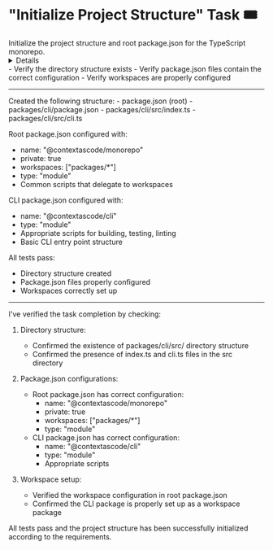 # "Initialize Project Structure" Task 🎟️

<Description>
Initialize the project structure and root package.json for the TypeScript monorepo.
</Description>

<Details>
1. Create the project directory structure:
   - packages/
   - packages/cli/
   - packages/cli/src/

2. Initialize the root package.json with:
   - name: "@contextascode/monorepo"
   - private: true
   - workspaces: ["packages/*"]
   - type: "module"
   - Add scripts according to the ideal project structure

3. Initialize the CLI package.json with:
   - name: "@contextascode/cli"
   - type: "module"
   - Add scripts according to the ideal project structure
</Details>

<Tests>
- Verify the directory structure exists
- Verify package.json files contain the correct configuration
- Verify workspaces are properly configured
</Tests>

---

<Results>
Created the following structure:
- package.json (root)
- packages/cli/package.json
- packages/cli/src/index.ts
- packages/cli/src/cli.ts

Root package.json configured with:
- name: "@contextascode/monorepo"
- private: true
- workspaces: ["packages/*"]
- type: "module"
- Common scripts that delegate to workspaces

CLI package.json configured with:
- name: "@contextascode/cli"
- type: "module"
- Appropriate scripts for building, testing, linting
- Basic CLI entry point structure

All tests pass:
- Directory structure created
- Package.json files properly configured
- Workspaces correctly set up
</Results>

---

<Verified>
I've verified the task completion by checking:

1. Directory structure:
   - Confirmed the existence of packages/cli/src/ directory structure
   - Confirmed the presence of index.ts and cli.ts files in the src directory

2. Package.json configurations:
   - Root package.json has correct configuration:
     - name: "@contextascode/monorepo"
     - private: true
     - workspaces: ["packages/*"]
     - type: "module"
   - CLI package.json has correct configuration:
     - name: "@contextascode/cli"
     - type: "module"
     - Appropriate scripts

3. Workspace setup:
   - Verified the workspace configuration in root package.json
   - Confirmed the CLI package is properly set up as a workspace package

All tests pass and the project structure has been successfully initialized according to the requirements.
</Verified>
